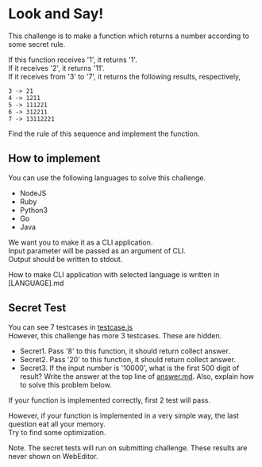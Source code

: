 # Look and Say!

This challenge is to make a function which returns a number according to some secret rule.

If this function receives '1', it returns '1'.   
If it receives '2', it returns '11'.  
If it receives from '3'  to '7', it returns the following results, respectively,

```
3 -> 21
4 -> 1211
5 -> 111221
6 -> 312211
7 -> 13112221
```

Find the rule of this sequence and implement the function.

## How to implement
You can use the following languages to solve this challenge.

- NodeJS
- Ruby
- Python3
- Go
- Java

We want you to make it as a CLI application.  
Input parameter will be passed as an argument of CLI.  
Output should be written to stdout.

How to make CLI application with selected language is written in [LANGUAGE].md

## Secret Test
You can see 7 testcases in [testcase.js](test/testcase.js)  
However, this challenge has more 3 testcases. These are hidden.

- Secret1. Pass '8' to this function, it should return collect answer.
- Secret2. Pass '20' to this function, it should return collect answer.
- Secret3. If the input number is '10000', what is the first 500 digit of result? Write the answer at the top line of [answer.md](answer.md). Also, explain how to solve this problem below.

If your function is implemented correctly, first 2 test will pass.

However, if your function is implemented in a very simple way, the last question eat all your memory.  
Try to find some optimization.

Note. 
The secret tests will run on submitting challenge.
These results are never shown on WebEditor.
